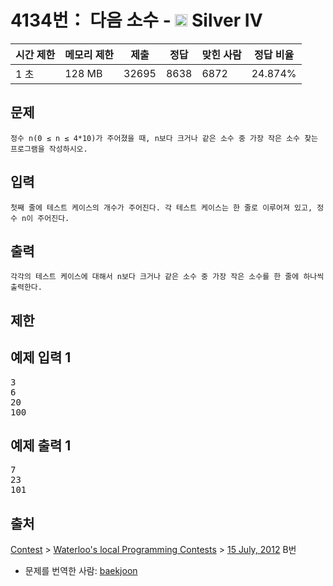 # 4134번： 다음 소수 - <img src="https://static.solved.ac/tier_small/7.svg" style="height:20px" /> Silver IV



| 시간 제한 | 메모리 제한 | 제출 | 정답 | 맞힌 사람 | 정답 비율 |
| --- | --- | --- | --- | --- | --- |
| 1 초 | 128 MB | 32695 | 8638 | 6872 | 24.874% |
## 문제


	정수 n(0 ≤ n ≤ 4*10)가 주어졌을 때, n보다 크거나 같은 소수 중 가장 작은 소수 찾는 프로그램을 작성하시오.

## 입력


	첫째 줄에 테스트 케이스의 개수가 주어진다. 각 테스트 케이스는 한 줄로 이루어져 있고, 정수 n이 주어진다.

## 출력


	각각의 테스트 케이스에 대해서 n보다 크거나 같은 소수 중 가장 작은 소수를 한 줄에 하나씩 출력한다.

## 제한

## 예제 입력 1

<pre>3
6
20
100
</pre>
## 예제 출력 1

<pre>7
23
101
</pre>
## 출처

[Contest](/category/45) > [Waterloo's local Programming Contests](/category/98) > [15 July, 2012](/category/detail/471) B번

- 문제를 번역한 사람: [baekjoon](/user/baekjoon)